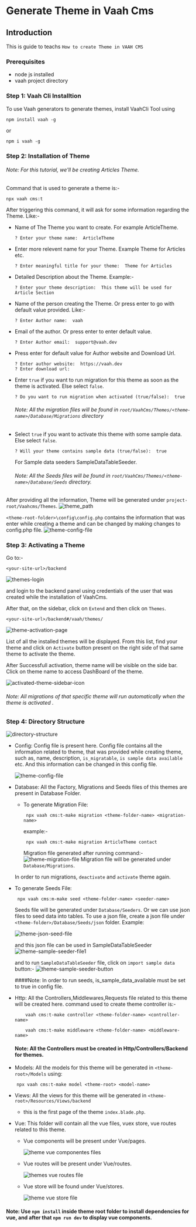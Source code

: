 # Generate Theme in Vaah Cms

## Introduction

This is guide to teachs `How to create Theme in VAAH CMS`

### Prerequisites

- node js installed
- vaah project directory


### Step 1: Vaah Cli Installtion

To use Vaah generators to generate themes, install VaahCli Tool using

```terminal command
npm install vaah -g
```
or
```terminal command
npm i vaah -g
```

### Step 2: Installation of Theme

###### Note: For this tutorial, we'll be creating Articles Theme.

Command that is used to generate a theme is:-
```terminal command
npx vaah cms:t
```

After triggering this command, it will ask for some information
regarding the Theme. Like:-


- Name of The Theme you want to create. For example ArticleTheme.
    ```
    ? Enter your theme name:  ArticleTheme  
    ```

- Enter more relevent name for your Theme. Example Theme for Articles etc.
    ```
    ? Enter meaningful title for your theme:  Theme for Articles
    ```

- Detailed Description about the Theme. Example:-
    ```
    ? Enter your theme description:  This theme will be used for Article Section
    ```

- Name of the person creating the Theme. Or press enter to go with default value provided. Like:-
    ```
    ? Enter Author name:  vaah
    ```

- Email of the author. Or press enter to enter default value.
    ```
    ? Enter Author email:  support@vaah.dev
    ```
- Press enter for default value for Author website and Download Url.
    ```
    ? Enter author website:  https://vaah.dev
    ? Enter download url: 
    ```

- Enter `true` if you want to run migration for this theme as soon as the theme
  is activated. Else select `false`.
    ```
    ? Do you want to run migration when activated (true/false):  true
    ```

  ###### Note: All the migration files will be found in `root/VaahCms/Themes/<theme-name>/Database/Migrations` directory

- Select `true` if you want to activate this theme with some sample data. Else
  select `false`.

    ```
    ? Will your theme contains sample data (true/false):  true
    ```
  For Sample data seeders SampleDataTableSeeder.

  ###### Note: All the Seeds files will be found in `root/VaahCms/Themes/<theme-name>/Database/Seeds` directory.

After providing all the information, Theme will be generated under `project-root/Vaahcms/Themes`.
<img :src="$withBase('/images/themes/files.png')" alt="theme_path">

`<theme-root-folder>\config\config.php` contains the information that was enter while creating a theme and can be changed by making changes to config.php file.
<img :src="$withBase('/images/themes/config.png')" alt="theme-config-file">

### Step 3: Activating a Theme
Go to:-
```http request
<your-site-url>/backend
```
<img :src="$withBase('/images/themes/login.png')" alt="themes-login">

and login to the backend panel using credentials of the user that was created while the installation of VaahCms.

After that, on the sidebar, click on `Extend` and then click on `Themes`.

```http
<your-site-url>/backend#/vaah/themes/
```
<img :src="$withBase('/images/themes/activation-page.png')" alt="theme-activation-page">

List of all the installed themes will be displayed. From this list,
find your theme and click on `Activate` button present on the right
side of that same theme to activate the theme.

After Successfull activation, theme name will be visible on the
side bar. Click on theme name to access DashBoard of the theme.

<img :src="$withBase('/images//themes/activated-sidebar-icon.png')" alt="activated-theme-sidebar-icon">

###### Note: All migrations of that specific theme will run automatically when the theme is activated .


### Step 4: Directory Structure

<img :src="$withBase('/images/themes/directory-structure.png')" alt="directory-structure">

- Config:
  Config file is present here. Config file contains all the information related to theme, that was provided while creating theme, such as, name, description, `is_migratable`, `is sample data available` etc.
  And this information can be changed in this config file.

  <img :src="$withBase('/images/themes/config.png')" alt="theme-config-file">

- Database:
  All the Factory, Migrations and Seeds files of this themes are present in Database Folder.

    - To generate Migration File:
      ```terminal
       npx vaah cms:t-make migration <theme-folder-name> <migration-name> 
      ```
      example:-
      ```terminal
       npx vaah cms:t-make migration ArticleTheme contact
      ```
      Migration file generated after running command:-
        <img :src="$withBase('/images/themes/migration-file.png')" alt="theme-migration-file"> 
      Migration file will be generated under `Database/Migrations`.

  In order to run migrations, `deactivate` and `activate` theme again.

- To generate Seeds File:
  ```terminal
   npx vaah cms:m-make seed <theme-folder-name> <seeder-name>
  ```

  Seeds file will be generated under `Database/Seeders`. Or we can use json files to seed data into tables.
  To use a json file, create a json file under `<theme-folder>/Database/Seeds/json` folder. 
  Example:

  <img :src="$withBase('/images/themes/json-seed-file.png')" alt="theme-json-seed-file">

  and this json file can be used in SampleDataTableSeeder
  <img :src="$withBase('/images/themes/seed-file1.png')" alt="theme-sample-seeder-file1">

  and to run `SampleDataTableSeeder` file, click on `import sample data` button:-
  <img :src="$withBase('/images/themes/seed-button.png')" alt="theme-sample-seeder-button">

  ####Note: In order to run seeds, is_sample_data_available must be set to true in config file.
- Http:
  All the Controllers,Middlewares,Requests file related to this theme will be created here.
  command used to create theme controller is:-
    ```terminal-command-for-controller 
        vaah cms:t-make controller <theme-folder-name> <controller-name>
    ```
    ```terminal-command-for-middleware
        vaah cms:t-make middleware <theme-folder-name> <middleware-name>
    ```
  #### Note: All the Controllers must be created in Http/Controllers/Backend for themes.

- Models:
  All the models for this theme will be generated in `<theme-root>/Models` using:
```terminal
    npx vaah cms:t-make model <theme-root> <model-name>
```
- Views:
  All the views for this theme will be generated in `<theme-root>/Resources/Views/backend`
    - this is the first page of the theme `index.blade.php`.

- Vue:
  This folder will contain all the vue files, vuex store, vue routes related to this theme.
    - Vue components will be present under Vue/pages.

      <img :src="$withBase('/images/themes/vue-file.png')" alt="theme vue componentes files">

    - Vue routes will be present under Vue/routes.

      <img :src="$withBase('/images/themes/vue-route-file.png')" alt="themes vue routes file">

    - Vue store will be found under Vue/stores.

      <img :src="$withBase('/images/themes/vue-store-file.png')" alt="theme vue store file">

#### Note: Use `npm install` inside theme root folder to install dependencies for vue, and after that `npm run dev` to display vue components.
